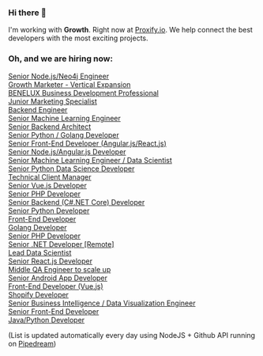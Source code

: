 ### Hi there 👋

I'm working with **Growth**. Right now at [Proxify.io](https://proxify.io/). We help connect the best developers with the most exciting projects. 

### Oh, and we are hiring now:

<!-- dev -->
[Senior Node.js/Neo4j Engineer](https://career.proxify.io/jobs/1147297?utm_source=gh_list) <br />[Growth Marketer - Vertical Expansion](https://career.proxify.io/jobs/1144014?utm_source=gh_list) <br />[BENELUX Business Development Professional](https://career.proxify.io/jobs/1142871?utm_source=gh_list) <br />[Junior Marketing Specialist](https://career.proxify.io/jobs/1136177?utm_source=gh_list) <br />[Backend Engineer](https://career.proxify.io/jobs/1132659?utm_source=gh_list) <br />[Senior Machine Learning Engineer](https://career.proxify.io/jobs/1129584?utm_source=gh_list) <br />[Senior Backend Architect](https://career.proxify.io/jobs/1129550?utm_source=gh_list) <br />[Senior Python / Golang Developer](https://career.proxify.io/jobs/1129382?utm_source=gh_list) <br />[Senior Front-End Developer (Angular.js/React.js)](https://career.proxify.io/jobs/1104655?utm_source=gh_list) <br />[Senior Node.js/Angular.js Developer](https://career.proxify.io/jobs/1103861?utm_source=gh_list) <br />[Senior Machine Learning Engineer / Data Scientist](https://career.proxify.io/jobs/1103135?utm_source=gh_list) <br />[Senior Python Data Science Developer](https://career.proxify.io/jobs/1098542?utm_source=gh_list) <br />[Technical Client Manager](https://career.proxify.io/jobs/1096846?utm_source=gh_list) <br />[Senior Vue.js Developer](https://career.proxify.io/jobs/1096475?utm_source=gh_list) <br />[Senior PHP Developer](https://career.proxify.io/jobs/1085993?utm_source=gh_list) <br />[Senior Backend (C#.NET Core) Developer](https://career.proxify.io/jobs/1075338?utm_source=gh_list) <br />[Senior Python Developer](https://career.proxify.io/jobs/1074480?utm_source=gh_list) <br />[Front-End Developer](https://career.proxify.io/jobs/1073662?utm_source=gh_list) <br />[Golang Developer](https://career.proxify.io/jobs/1070853?utm_source=gh_list) <br />[Senior PHP Developer](https://career.proxify.io/jobs/1069557?utm_source=gh_list) <br />[Senior .NET Developer [Remote]](https://career.proxify.io/jobs/1066234?utm_source=gh_list) <br />[Lead Data Scientist](https://career.proxify.io/jobs/1065085?utm_source=gh_list) <br />[Senior React.js Developer](https://career.proxify.io/jobs/1059789?utm_source=gh_list) <br />[Middle QA Engineer to scale up](https://career.proxify.io/jobs/1053810?utm_source=gh_list) <br />[Senior Android App Developer](https://career.proxify.io/jobs/1031841?utm_source=gh_list) <br />[Front-End Developer (Vue.js)](https://career.proxify.io/jobs/1026980?utm_source=gh_list) <br />[Shopify Developer](https://career.proxify.io/jobs/1022589?utm_source=gh_list) <br />[Senior Business Intelligence / Data Visualization Engineer](https://career.proxify.io/jobs/1013862?utm_source=gh_list) <br />[Senior Front-End Developer](https://career.proxify.io/jobs/1009113?utm_source=gh_list) <br />[Java/Python Developer](https://career.proxify.io/jobs/1008958?utm_source=gh_list) <br />
<!-- devend -->

(List is updated automatically every day using NodeJS + Github API running on [Pipedream](https://github.com/PipedreamHQ))
